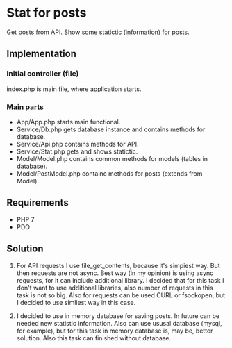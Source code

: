 # Stat for posts

Get posts from API. 
Show some statictic (information) for posts.

## Implementation

### Initial controller (file)

index.php is main file, where application starts.

### Main parts

 - App/App.php starts main functional.
 - Service/Db.php gets database instance and contains methods for database.
 - Service/Api.php contains methods for API.
 - Service/Stat.php gets and shows statictic.
 - Model/Model.php contains common methods for models (tables in database).
 - Model/PostModel.php containc methods for posts (extends from Model).

## Requirements

 - PHP 7
 - PDO

## Solution

1) For API requests I use file_get_contents, because it's simpiest way. But then requests are not async. Best way (in my opinion) is using async requests, for it can include additional library. I decided that for this task I don't want to use additional libraries, also number of requests in this task is not so big. Also for requests can be used CURL or fsockopen, but I decided to use simliest way in this case.

2) I decided to use in memory database for saving posts. In future can be needed new statistic information. Also can use ususal database (mysql, for example), but for this task in memory database is, may be, better solution. Also this task can finished without database.